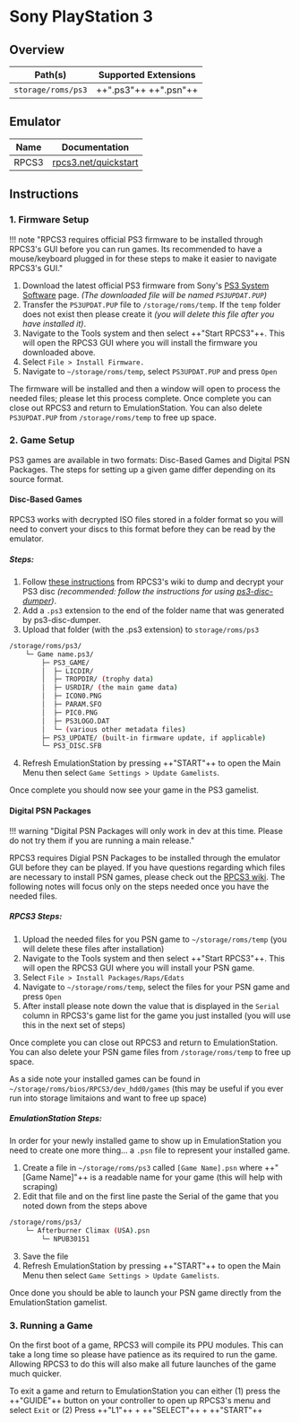 # Sony PlayStation 3

## Overview

| Path(s) | Supported Extensions |
| --- | --- |
| `storage/roms/ps3` | ++".ps3"++ ++".psn"++ |

## Emulator

| Name | Documentation |
| --- | --- |
| RPCS3 | [rpcs3.net/quickstart](https://rpcs3.net/quickstart) |

## Instructions

### 1. Firmware Setup

!!! note "RPCS3 requires official PS3 firmware to be installed through RPCS3's GUI before you can run games. Its recommended to have a mouse/keyboard plugged in for these steps to make it easier to navigate RPCS3's GUI."

1. Download the latest official PS3 firmware from Sony's [PS3 System Software](https://www.playstation.com/en-us/support/hardware/ps3/system-software/) page. *(The downloaded file will be named `PS3UPDAT.PUP`)*
2. Transfer the `PS3UPDAT.PUP` file to `/storage/roms/temp`.  If the `temp` folder does not exist then please create it *(you will delete this file after you have installed it)*.
3. Navigate to the Tools system and then select ++"Start RPCS3"++. This will open the RPCS3 GUI where you will install the firmware you downloaded above.
4. Select `File > Install Firmware.`
5. Navigate to `~/storage/roms/temp`, select `PS3UPDAT.PUP` and press `Open`

The firmware will be installed and then a window will open to process the needed files; please let this process complete.  Once complete you can close out RPCS3 and return to EmulationStation. You can also delete `PS3UPDAT.PUP` from `/storage/roms/temp` to free up space.

### 2. Game Setup

PS3 games are available in two formats: Disc-Based Games and Digital PSN Packages. The steps for setting up a given game differ depending on its source format.

#### Disc-Based Games
RPCS3 works with decrypted ISO files stored in a folder format so you will need to convert your discs to this format before they can be read by the emulator.

##### Steps:
1. Follow [these instructions](https://wiki.rpcs3.net/index.php?title=Help:Dumping_PlayStation_3_games#Using_a_compatible_Blu-ray_drive_with_PC_to_dump_disc_games) from RPCS3's wiki to dump and decrypt your PS3 disc *(recommended: follow the instructions for using [ps3-disc-dumper](https://github.com/13xforever/ps3-disc-dumper/releases))*.
2. Add a `.ps3` extension to the end of the folder name that was generated by ps3-disc-dumper.
3. Upload that folder (with the .ps3 extension) to `storage/roms/ps3`
``` bash title="Example Folder Structure"
/storage/roms/ps3/
    └─ Game name.ps3/
        ├─ PS3_GAME/
        │  ├─ LICDIR/
        │  ├─ TROPDIR/ (trophy data)
        │  ├─ USRDIR/ (the main game data)
        │  ├─ ICON0.PNG
        │  ├─ PARAM.SFO
        │  ├─ PIC0.PNG
        │  ├─ PS3LOGO.DAT
        │  └─ (various other metadata files)
        ├─ PS3_UPDATE/ (built-in firmware update, if applicable)
        └─ PS3_DISC.SFB
```
4. Refresh EmulationStation by pressing ++"START"++ to open the Main Menu then select `Game Settings > Update Gamelists`.  

Once complete you should now see your game in the PS3 gamelist.

#### Digital PSN Packages 

!!! warning "Digital PSN Packages will only work in dev at this time. Please do not try them if you are running a main release."

RPCS3 requires Digial PSN Packages to be installed through the emulator GUI before they can be played.  If you have questions regarding which files are necessary to install PSN games, please check out the [RPCS3 wiki](https://wiki.rpcs3.net/index.php?title=Help:Dumping_PlayStation_3_games#Dumping_PSN_content).  The following notes will focus only on the steps needed once you have the needed files.

##### RPCS3 Steps:
1. Upload the needed files for you PSN game to `~/storage/roms/temp` (you will delete these files after installation)
2. Navigate to the Tools system and then select ++"Start RPCS3"++. This will open the RPCS3 GUI where you will install your PSN game.
3. Select `File > Install Packages/Raps/Edats`
4. Navigate to `~/storage/roms/temp`, select the files for your PSN game and press `Open`
5. After install please note down the value that is displayed in the `Serial` column in RPCS3's game list for the game you just installed  (you will use this in the next set of steps)

Once complete you can close out RPCS3 and return to EmulationStation. You can also delete your PSN game files from `/storage/roms/temp` to free up space.

As a side note your installed games can be found in `~/storage/roms/bios/RPCS3/dev_hdd0/games` (this may be useful if you ever run into storage limitaions and want to free up space)

##### EmulationStation Steps:

In order for your newly installed game to show up in EmulationStation you need to create one more thing... a `.psn` file to represent your installed game.

1. Create a file in `~/storage/roms/ps3` called `[Game Name].psn` where ++"[Game Name]"++ is a readable name for your game (this will help with scraping)
2. Edit that file and on the first line paste the Serial of the game that you noted down from the steps above
``` bash title="Example File Setup"
/storage/roms/ps3/
    └─ Afterburner Climax (USA).psn
        └─ NPUB30151
```
3. Save the file
4. Refresh EmulationStation by pressing ++"START"++ to open the Main Menu then select `Game Settings > Update Gamelists`.

Once done you should be able to launch your PSN game directly from the EmulationStation gamelist.

### 3. Running a Game

On the first boot of a game, RPCS3 will compile its PPU modules. This can take a long time so please have patience as its required to run the game. Allowing RPCS3 to do this will also make all future launches of the game much quicker.

To exit a game and return to EmulationStation you can either (1) press the ++"GUIDE"++ button on your controller to open up RPCS3's menu and select `Exit` or (2) Press ++"L1"++ + ++"SELECT"++ + ++"START"++